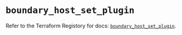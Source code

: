 # `boundary_host_set_plugin`

Refer to the Terraform Registory for docs: [`boundary_host_set_plugin`](https://registry.terraform.io/providers/hashicorp/boundary/1.1.12/docs/resources/host_set_plugin).

